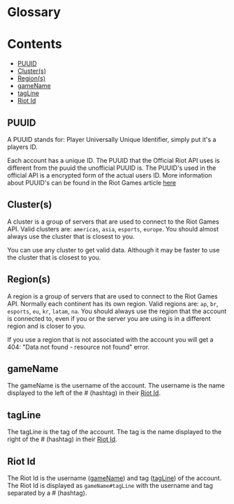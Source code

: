 # Glossary
# Contents
- [PUUID](#puuid)
- [Cluster(s)](#clusters)
- [Region(s)](#regions)
- [gameName](#gamename)
- [tagLine](#tagline)
- [Riot Id](#riot-id)
## PUUID
A PUUID stands for: Player Universally Unique Identifier, simply put it's a players ID.

Each account has a unique ID. The PUUID that the Official Riot API uses is different from the puuid the unofficial PUUID is. The PUUID's used in the official API is a encrypted form of the actual users ID. More information about PUUID's can be found in the Riot Games article [here](https://www.riotgames.com/en/DevRel/player-universally-unique-identifiers-and-a-new-security-layer)
## Cluster(s)
A cluster is a group of servers that are used to connect to the Riot Games API. Valid clusters are: `americas`, `asia`, `esports`, `europe`. You should almost always use the cluster that is closest to you.

You can use any cluster to get valid data. Although it may be faster to use the cluster that is closest to you.
## Region(s)
A region is a group of servers that are used to connect to the Riot Games API. Normally each continent has its own region. Valid regions are: `ap`, `br`, `esports`, `eu`, `kr`, `latam`, `na`. You should always use the region that the account is connected to, even if you or the server you are using is in a different region and is closer to you.

If you use a region that is not associated with the account you will get a 404: "Data not found - resource not found" error.
## gameName
The gameName is the username of the account. The username is the name displayed to the left of the # (hashtag) in their [Riot Id](#riotid).
## tagLine
The tagLine is the tag of the account. The tag is the name displayed to the right of the # (hashtag) in their [Riot Id](#riotid).
## Riot Id
The Riot Id is the username ([gameName](#gamename)) and tag ([tagLine](#tagline)) of the account. The Riot Id is displayed as `gameName#tagLine` with the username and tag separated by a # (hashtag).